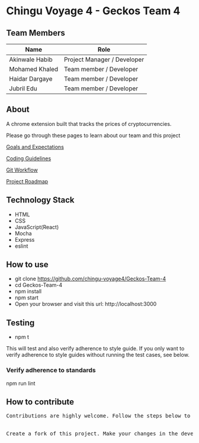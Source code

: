 # Chingu Voyage 4 - Geckos Team 4

## Team Members 

| Name           | Role                        |
|----------------|-----------------------------|
| Akinwale Habib | Project Manager / Developer |
| Mohamed Khaled| Team member / Developer     |
| Haidar Dargaye| Team member / Developer     |
| Jubril   Edu         | Team member / Developer     |


## About

A chrome extension built that tracks the prices of cryptocurrencies.

Please go through these pages to learn about our team and this project
 
[Goals and Expectations](./Goals-and-Expectations "Goals and expectations")

[Coding Guidelines](./Code-Guidelines "Coding style guide")

[Git Workflow](./Git-Workflow "Git workflow")

[Project Roadmap](./Project-Roadmap "Project roadmap")


## Technology Stack

* HTML
* CSS
* JavaScript(React)
* Mocha
* Express
* eslint

## How to use

* git clone https://github.com/chingu-voyage4/Geckos-Team-4
* cd Geckos-Team-4
* npm install
* npm start
* Open your browser and visit this url: http://localhost:3000


## Testing

* npm t

This will test and also verify adherence to style guide. If you only want to verify adherence to style guides without running the test cases, see below.

### Verify adherence to standards

npm run lint
    

## How to contribute

<pre>
Contributions are highly welcome. Follow the steps below to start contributing.


Create a fork of this project. Make your changes in the develop branch and then raise a pull request. Members of the team will review the changes and take decisions whether or not to merge the proposed changes
</pre>


